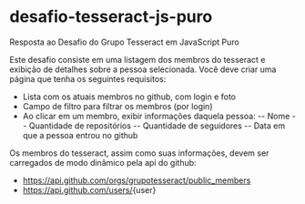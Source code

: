 # desafio-tesseract-js-puro

Resposta ao Desafio do Grupo Tesseract em JavaScript Puro

Este desafio consiste em uma listagem dos membros do tesseract e exibição de detalhes
sobre a pessoa selecionada.
Você deve criar uma página que tenha os seguintes requisitos:
- Lista com os atuais membros no github, com login e foto
- Campo de filtro para filtrar os membros (por login)
- Ao clicar em um membro, exibir informações daquela pessoa:
-- Nome
-- Quantidade de repositórios
-- Quantidade de seguidores
-- Data em que a pessoa entrou no github

Os membros do tesseract, assim como suas informações, devem ser carregados de modo
dinâmico pela api do github:
- https://api.github.com/orgs/grupotesseract/public_members
- https://api.github.com/users/​ {user}
